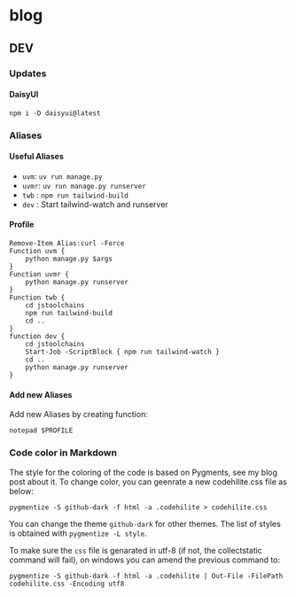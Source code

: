 # blog

## DEV

### Updates

#### DaisyUI

```shell
npm i -D daisyui@latest
```

### Aliases

#### Useful Aliases

- `uvm`: `uv run manage.py`
- `uvmr`: `uv run manage.py runserver`
- `twb` : `npm run tailwind-build`
- `dev` : Start tailwind-watch and runserver

#### Profile

```Profile
Remove-Item Alias:curl -Force
Function uvm {
    python manage.py $args
}
Function uvmr {
    python manage.py runserver
}
Function twb {
    cd jstoolchains
    npm run tailwind-build
    cd ..
}
function dev {
    cd jstoolchains
    Start-Job -ScriptBlock { npm run tailwind-watch }
    cd ..
    python manage.py runserver
}
```

#### Add new Aliases

Add new Aliases by creating function: 
```shell
notepad $PROFILE
```

### Code color in Markdown

The style for the coloring of the code is based on Pygments, see my blog post about it. To change color, you can 
geenrate a new codehilite.css file as below:

```shell
pygmentize -S github-dark -f html -a .codehilite > codehilite.css
```

You can change the theme `github-dark` for other themes. The list of styles is obtained with `pygmentize -L style`.

To make sure the `css` file is genarated in utf-8 (if not, the collectstatic command will fail), on windows you can amend the previous command to:

```shell
pygmentize -S github-dark -f html -a .codehilite | Out-File -FilePath codehilite.css -Encoding utf8
```

